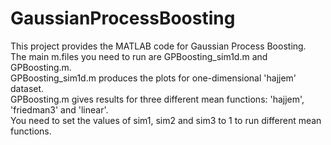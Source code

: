 # GaussianProcessBoosting
This project provides the MATLAB code for Gaussian Process Boosting.  
The main m.files you need to run are GPBoosting_sim1d.m and GPBoosting.m.  
GPBoosting_sim1d.m produces the plots for one-dimensional 'hajjem' dataset.  
GPBoosting.m gives results for three different mean functions: 'hajjem', 'friedman3' and 'linear'.   
You need to set the values of sim1, sim2 and sim3 to 1 to run different mean functions. 
